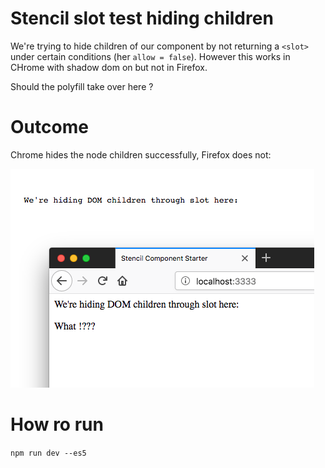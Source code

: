 # Stencil slot test hiding children

We're trying to hide children of our component by not returning a `<slot>` under certain conditions (her `allow = false`).
However this works in CHrome with shadow dom on but not in Firefox.

Should the polyfill take over here ?

# Outcome

Chrome hides the node children successfully, Firefox does not:

![](https://raw.githubusercontent.com/bitflower/stencil-slot-test/master/preview.png)

# How ro run

`npm run dev --es5`